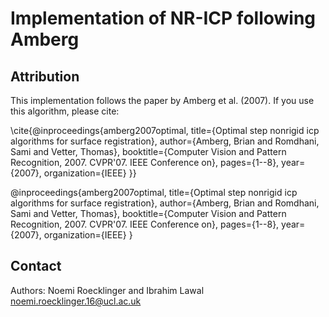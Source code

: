 # Implementation of NR-ICP following Amberg 

## Attribution

This implementation follows the paper by Amberg et al. (2007). If you use this algorithm, please cite: 

\cite{@inproceedings{amberg2007optimal,
  title={Optimal step nonrigid icp algorithms for surface registration},
  author={Amberg, Brian and Romdhani, Sami and Vetter, Thomas},
  booktitle={Computer Vision and Pattern Recognition, 2007. CVPR'07. IEEE Conference on},
  pages={1--8},
  year={2007},
  organization={IEEE}
}}

@inproceedings{amberg2007optimal,
  title={Optimal step nonrigid icp algorithms for surface registration},
  author={Amberg, Brian and Romdhani, Sami and Vetter, Thomas},
  booktitle={Computer Vision and Pattern Recognition, 2007. CVPR'07. IEEE Conference on},
  pages={1--8},
  year={2007},
  organization={IEEE}
}

## Contact
Authors: 
Noemi Roecklinger and Ibrahim Lawal
noemi.roecklinger.16@ucl.ac.uk
